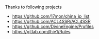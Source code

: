 Thanks to following projects
- https://github.com/17mon/china_ip_list
- https://github.com/ACL4SSR/ACL4SSR
- https://github.com/DivineEngine/Profiles
- https://gitlab.com/lhie1/Rules